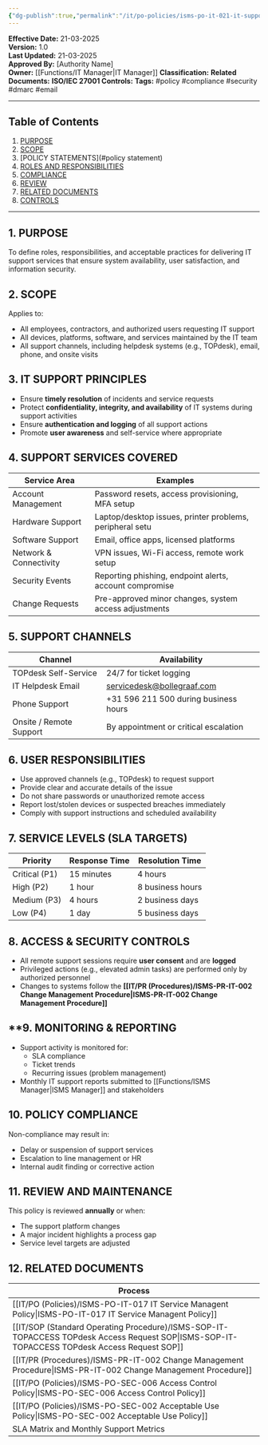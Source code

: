```yaml
---
{"dg-publish":true,"permalink":"/it/po-policies/isms-po-it-021-it-support-policy/"}
---
```


**Effective Date:** 21-03-2025  
**Version:** 1.0  
**Last Updated:** 21-03-2025  
**Approved By:** [Authority Name]  
**Owner:** [[Functions/IT Manager\|IT Manager]]
**Classification:**
**Related Documents:**
**ISO/IEC 27001 Controls:** 
**Tags:** #policy #compliance  #security #dmarc #email

---
## **Table of Contents**  
1. [PURPOSE](#purpose)  
2. [SCOPE](#scope)  
3. [POLICY STATEMENTS](#policy statement)  
4. [ROLES AND RESPONSIBILITIES](#roles-and-responsibilities)  
5. [COMPLIANCE](#dmarc)  
6. [REVIEW](#responsibilities)  
7. [RELATED DOCUMENTS](#compliance)  
8. [CONTROLS](#registrations)  

---
## **1. PURPOSE**  
To define roles, responsibilities, and acceptable practices for delivering IT support services that ensure system availability, user satisfaction, and information security.
## **2. SCOPE**
 Applies to:
- All employees, contractors, and authorized users requesting IT support
- All devices, platforms, software, and services maintained by the IT team 
- All support channels, including helpdesk systems (e.g., TOPdesk), email, phone, and onsite visits
## **3. IT SUPPORT PRINCIPLES** 
- Ensure **timely resolution** of incidents and service requests
- Protect **confidentiality, integrity, and availability** of IT systems during support activities
- Ensure **authentication and logging** of all support actions
- Promote **user awareness** and self-service where appropriate

## **4. SUPPORT SERVICES COVERED**

| Service Area           | Examples                                                 |
| ---------------------- | -------------------------------------------------------- |
| Account Management     | Password resets, access provisioning, MFA setup          |
| Hardware Support       | Laptop/desktop issues, printer problems, peripheral setu |
| Software Support       | Email, office apps, licensed platforms                   |
| Network & Connectivity | VPN issues, Wi-Fi access, remote work setup              |
| Security Events        | Reporting phishing, endpoint alerts, account compromise  |
| Change Requests        | Pre-approved minor changes, system access adjustments    |

## **5. SUPPORT CHANNELS**  

| Channel                 | Availability                          |
| ----------------------- | ------------------------------------- |
| TOPdesk Self-Service    | 24/7 for ticket logging               |
| IT Helpdesk Email       | servicedesk@bollegraaf.com            |
| Phone Support           | +31 596 211 500 during business hours |
| Onsite / Remote Support | By appointment or critical escalation |
## **6. USER RESPONSIBILITIES**  
- Use approved channels (e.g., TOPdesk) to request support
- Provide clear and accurate details of the issue
- Do not share passwords or unauthorized remote access
- Report lost/stolen devices or suspected breaches immediately
- Comply with support instructions and scheduled availability
## **7. SERVICE LEVELS (SLA TARGETS)**  

| Priority      | Response Time | Resolution Time  |
| ------------- | ------------- | ---------------- |
| Critical (P1) | 15 minutes    | 4 hours          |
| High (P2)     | 1 hour        | 8 business hours |
| Medium (P3)   | 4 hours       | 2 business days  |
| Low (P4)      | 1 day         | 5 business days  |
## **8. ACCESS & SECURITY CONTROLS**
- All remote support sessions require **user consent** and are **logged**
- Privileged actions (e.g., elevated admin tasks) are performed only by authorized personnel
- Changes to systems follow the **[[IT/PR (Procedures)/ISMS-PR-IT-002 Change Management Procedure\|ISMS-PR-IT-002 Change Management Procedure]]**
## **9. MONITORING & REPORTING
- Support activity is monitored for:
    - SLA compliance
    - Ticket trends
    - Recurring issues (problem management)
- Monthly IT support reports submitted to [[Functions/ISMS Manager\|ISMS Manager]] and stakeholders
## **10. POLICY COMPLIANCE**
Non-compliance may result in:
- Delay or suspension of support services
- Escalation to line management or HR
- Internal audit finding or corrective action

## **11. REVIEW AND MAINTENANCE**
This policy is reviewed **annually** or when:
- The support platform changes
- A major incident highlights a process gap
- Service level targets are adjusted

## **12. RELATED DOCUMENTS**

| Process                                              |
| ---------------------------------------------------- |
| [[IT/PO (Policies)/ISMS-PO-IT-017 IT Service Managent Policy\|ISMS-PO-IT-017 IT Service Managent Policy]]        |
| [[IT/SOP (Standard Operating Procedure)/ISMS-SOP-IT-TOPACCESS TOPdesk Access Request SOP\|ISMS-SOP-IT-TOPACCESS TOPdesk Access Request SOP]] |
| [[IT/PR (Procedures)/ISMS-PR-IT-002 Change Management Procedure\|ISMS-PR-IT-002 Change Management Procedure]]       |
| [[IT/PO (Policies)/ISMS-PO-SEC-006 Access Control Policy\|ISMS-PO-SEC-006 Access Control Policy]]            |
| [[IT/PO (Policies)/ISMS-PO-SEC-002 Acceptable Use Policy\|ISMS-PO-SEC-002 Acceptable Use Policy]]            |
| SLA Matrix and Monthly Support Metrics               |








